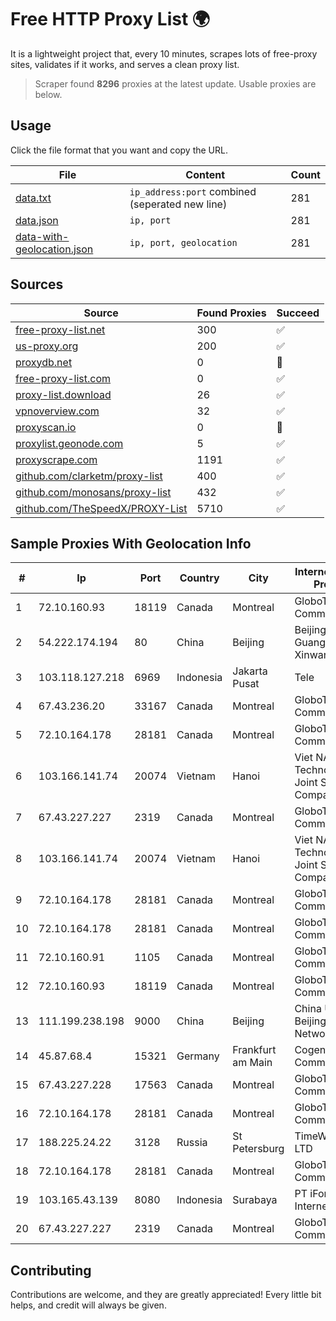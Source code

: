 
# Free HTTP Proxy List 🌍

It is a lightweight project that, every 10 minutes, scrapes lots of free-proxy sites, validates if it works, and serves a clean proxy list.


> Scraper found **8296** proxies at the latest update. Usable proxies are below.

## Usage

Click the file format that you want and copy the URL.


|File|Content|Count|
|----|-------|-----|
|[data.txt](https://raw.githubusercontent.com/themiralay/Proxy-List-World/master/data.txt)|`ip_address:port` combined (seperated new line)|281|
|[data.json](https://raw.githubusercontent.com/themiralay/Proxy-List-World/master/data.json)|`ip, port`|281|
|[data-with-geolocation.json](https://raw.githubusercontent.com/themiralay/Proxy-List-World/master/data-with-geolocation.json)|`ip, port, geolocation`|281|

## Sources

|Source|Found Proxies|Succeed|
|------|-------------|-------|
|[free-proxy-list.net](https://free-proxy-list.net)|300|✅|
|[us-proxy.org](https://www.us-proxy.org)|200|✅|
|[proxydb.net](http://proxydb.net)|0|🚫|
|[free-proxy-list.com](https://free-proxy-list.com/?page=&port=&type%5B%5D=http&type%5B%5D=https&up_time=0&search=Search)|0|✅|
|[proxy-list.download](https://www.proxy-list.download/HTTP)|26|✅|
|[vpnoverview.com](https://vpnoverview.com/privacy/anonymous-browsing/free-proxy-servers)|32|✅|
|[proxyscan.io](https://www.proxyscan.io)|0|🚫|
|[proxylist.geonode.com](https://proxylist.geonode.com/api/proxy-list?limit=300&page=1&sort_by=lastChecked&sort_type=desc&protocols=http,https)|5|✅|
|[proxyscrape.com](https://api.proxyscrape.com/v2/?request=displayproxies&protocol=http&timeout=10000&country=all&ssl=all&anonymity=all)|1191|✅|
|[github.com/clarketm/proxy-list](https://raw.githubusercontent.com/clarketm/proxy-list/master/proxy-list-raw.txt)|400|✅|
|[github.com/monosans/proxy-list](https://raw.githubusercontent.com/monosans/proxy-list/main/proxies/http.txt)|432|✅|
|[github.com/TheSpeedX/PROXY-List](https://raw.githubusercontent.com/TheSpeedX/PROXY-List/master/http.txt)|5710|✅|


## Sample Proxies With Geolocation Info

|#|Ip|Port|Country|City|Internet Service Provider|
|-|--|----|-------|----|-------------------------|
|1|72.10.160.93|18119|Canada|Montreal|GloboTech Communications|
|2|54.222.174.194|80|China|Beijing|Beijing Guanghuan Xinwang Digital|
|3|103.118.127.218|6969|Indonesia|Jakarta Pusat|Tele|
|4|67.43.236.20|33167|Canada|Montreal|GloboTech Communications|
|5|72.10.164.178|28181|Canada|Montreal|GloboTech Communications|
|6|103.166.141.74|20074|Vietnam|Hanoi|Viet NAM Cloud Technology Joint Stock Company|
|7|67.43.227.227|2319|Canada|Montreal|GloboTech Communications|
|8|103.166.141.74|20074|Vietnam|Hanoi|Viet NAM Cloud Technology Joint Stock Company|
|9|72.10.164.178|28181|Canada|Montreal|GloboTech Communications|
|10|72.10.164.178|28181|Canada|Montreal|GloboTech Communications|
|11|72.10.160.91|1105|Canada|Montreal|GloboTech Communications|
|12|72.10.160.93|18119|Canada|Montreal|GloboTech Communications|
|13|111.199.238.198|9000|China|Beijing|China Unicom Beijing Province Network|
|14|45.87.68.4|15321|Germany|Frankfurt am Main|Cogent Communications|
|15|67.43.227.228|17563|Canada|Montreal|GloboTech Communications|
|16|72.10.164.178|28181|Canada|Montreal|GloboTech Communications|
|17|188.225.24.22|3128|Russia|St Petersburg|TimeWeb Co. LTD|
|18|72.10.164.178|28181|Canada|Montreal|GloboTech Communications|
|19|103.165.43.139|8080|Indonesia|Surabaya|PT iForte Global Internet|
|20|67.43.227.227|2319|Canada|Montreal|GloboTech Communications|



## Contributing

Contributions are welcome, and they are greatly appreciated! Every
little bit helps, and credit will always be given.

